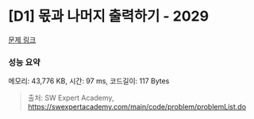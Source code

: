 # [D1] 몫과 나머지 출력하기 - 2029 

[문제 링크](https://swexpertacademy.com/main/code/problem/problemDetail.do?contestProbId=AV5QGNvKAtEDFAUq) 

### 성능 요약

메모리: 43,776 KB, 시간: 97 ms, 코드길이: 117 Bytes



> 출처: SW Expert Academy, https://swexpertacademy.com/main/code/problem/problemList.do